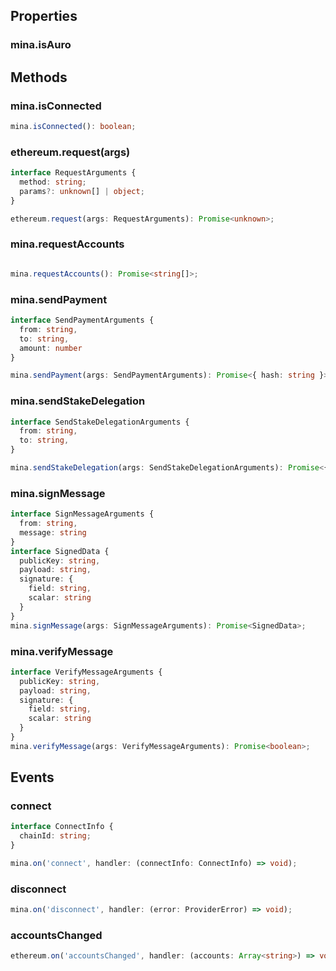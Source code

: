 ## Properties

### mina.isAuro

## Methods

### mina.isConnected

```typescript
mina.isConnected(): boolean;
```

### ethereum.request(args)
```typescript
interface RequestArguments {
  method: string;
  params?: unknown[] | object;
}

ethereum.request(args: RequestArguments): Promise<unknown>;
```

### mina.requestAccounts

```typescript

mina.requestAccounts(): Promise<string[]>;
```

### mina.sendPayment

```typescript
interface SendPaymentArguments {
  from: string,
  to: string,
  amount: number
}

mina.sendPayment(args: SendPaymentArguments): Promise<{ hash: string }>;
```

### mina.sendStakeDelegation

```typescript
interface SendStakeDelegationArguments {
  from: string,
  to: string,
}

mina.sendStakeDelegation(args: SendStakeDelegationArguments): Promise<{ hash: string }>;
```

### mina.signMessage

```typescript
interface SignMessageArguments {
  from: string,
  message: string
}
interface SignedData {
  publicKey: string,
  payload: string,
  signature: {
    field: string,
    scalar: string
  }
}
mina.signMessage(args: SignMessageArguments): Promise<SignedData>;
```

### mina.verifyMessage

```typescript
interface VerifyMessageArguments {
  publicKey: string,
  payload: string,
  signature: {
    field: string,
    scalar: string
  }
}
mina.verifyMessage(args: VerifyMessageArguments): Promise<boolean>;
```

## Events

### connect

```typescript
interface ConnectInfo {
  chainId: string;
}

mina.on('connect', handler: (connectInfo: ConnectInfo) => void);
```

### disconnect

```typescript
mina.on('disconnect', handler: (error: ProviderError) => void);
```

### accountsChanged

```typescript
ethereum.on('accountsChanged', handler: (accounts: Array<string>) => void);
```